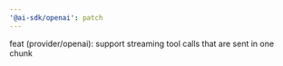 ```yaml
---
'@ai-sdk/openai': patch
---
```


feat (provider/openai): support streaming tool calls that are sent in one chunk
